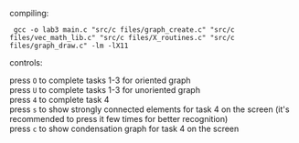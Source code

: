 compiling:

<code> gcc -o lab3 main.c "src/c files/graph_create.c"  "src/c files/vec_math_lib.c" "src/c files/X_routines.c" "src/c files/graph_draw.c" -lm -lX11 </code>

controls:

press <code>O</code> to complete tasks 1-3 for oriented graph <br>
press <code>U</code> to complete tasks 1-3 for unoriented graph <br>
press <code>4</code> to complete task 4<br>
press <code>s</code> to show strongly connected elements for task 4 on the screen (it's recommended to press it few times for better recognition)<br>
press <code>c</code> to show condensation graph for task 4 on the screen<br>
